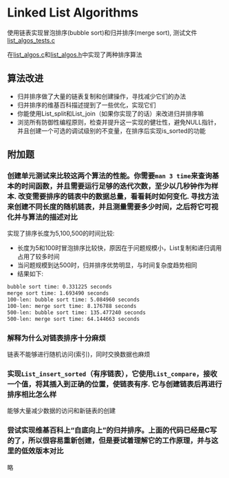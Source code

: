# Linked List Algorithms
使用链表实现冒泡排序(bubble sort)和归并排序(merge sort), 测试文件[list_algos_tests.c](../liblcthw/tests/list_algos_tests.c)

在[list_algos.c](../liblcthw/src/lcthw/list_algos.c)和[list_algos.h](../liblcthw/src/lcthw/list_algos.h)中实现了两种排序算法

## 算法改进
- 归并排序做了大量的链表复制和创建操作，寻找减少它们的办法
- 归并排序的维基百科描述提到了一些优化，实现它们
- 你能使用List_split和List_join（如果你实现了的话）来改进归并排序嘛
- 浏览所有防御性编程原则，检查并提升这一实现的健壮性，避免NULL指针，并且创建一个可选的调试级别的不变量，在排序后实现is_sorted的功能

## 附加题
### 创建单元测试来比较这两个算法的性能。你需要`man 3 time`来查询基本的时间函数，并且需要运行足够的迭代次数，至少以几秒钟作为样本. 改变需要排序的链表中的数据总量，看看耗时如何变化. 寻找方法来创建不同长度的随机链表，并且测量需要多少时间，之后将它可视化并与算法的描述对比
实现了排序长度为5,100,500的时间比较:
- 长度为5和100时冒泡排序比较快，原因在于问题规模小，List复制和递归调用占用了较多时间
- 当问题规模到达500时，归并排序优势明显，与时间复杂度趋势相同
- 结果如下:

```sh
bubble sort time: 0.331225 seconds
merge sort time: 1.693490 seconds
100-len: bubble sort time: 5.084960 seconds
100-len: merge sort time: 8.176788 seconds
500-len: bubble sort time: 135.477240 seconds
500-len: merge sort time: 64.144663 seconds
```

### 解释为什么对链表排序十分麻烦
链表不能够进行随机访问(索引)，同时交换数据也麻烦

### 实现`List_insert_sorted`（有序链表），它使用`List_compare`，接收一个值，将其插入到正确的位置，使链表有序. 它与创建链表后再进行排序相比怎么样
能够大量减少数据的访问和新链表的创建

### 尝试实现维基百科上“自底向上”的归并排序。上面的代码已经是C写的了，所以很容易重新创建，但是要试着理解它的工作原理，并与这里的低效版本对比
略